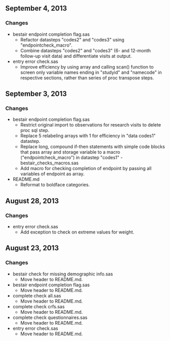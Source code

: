 ## September 4, 2013

### Changes
  - bestair endpoint completion flag.sas
    - Refactor datasteps "codes2" and "codes3" using "endpointcheck_macro".
    - Combine datasteps "codes2" and "codes3" (6- and 12-month follow-up visit data) and differentiate visits at output.
  - entry error check.sas
    - Improve efficiency by using array and calling scan() function to screen only variable names ending in "studyid" and "namecode" in respective sections, rather than series of proc transpose steps.


## September 3, 2013

### Changes
  - bestair endpoint completion flag.sas
    - Restrict original import to observations for research visits to delete proc sql step.
    - Replace 5 relabeling arrays with 1 for efficiency in "data codes1" datastep.
    - Replace long, compound if-then statements with simple code blocks that pass array and storage variable to a macro ("endpointcheck_macro") in datastep "codes1"
  -bestair_checks_macros.sas
    - Add macro for checking completion of endpoint by passing all variables of endpoint as array.
  - README.md
    - Reformat to boldface categories.


## August 28, 2013

### Changes
  - entry error check.sas
    - Add exception to check on extreme values for weight.


## August 23, 2013

### Changes
  - bestair check for missing demographic info.sas
    - Move header to README.md.
  - bestair endpoint completion flag.sas
    - Move header to README.md.
  - complete check all.sas
    - Move header to README.md.
  - complete check crfs.sas
    - Move header to README.md.
  - complete check questionnaires.sas
    - Move header to README.md.
  - entry error check.sas
    - Move header to README.md.
